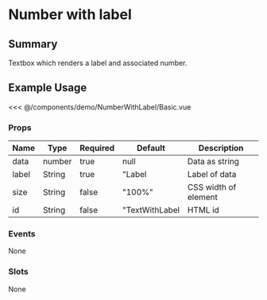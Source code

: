 <script setup>
import Basic from './demo/NumberWithLabel/Basic.vue'
</script>

# Number with label

## Summary

Textbox which renders a label and associated number.

## Example Usage

<DemoContainer>
  <Basic/>
</DemoContainer>

<<< @/components/demo/NumberWithLabel/Basic.vue

### Props

| Name | Type | Required | Default | Description |
| ---- | ---- | ---- |------- | ----------- |
| data | number| true | null   | Data as string |
| label | String | true | "Label | Label of data |
| size | String | false | "100%" | CSS width of element |
| id | String | false | "TextWithLabel | HTML id |

### Events

None

### Slots

None

